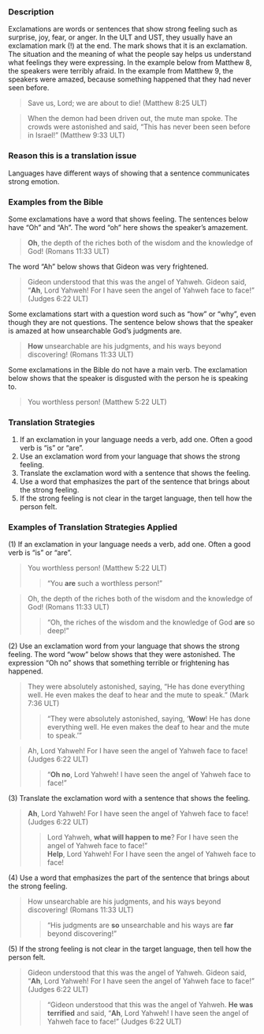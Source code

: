 
### Description

Exclamations are words or sentences that show strong feeling such as surprise, joy, fear, or anger. In the ULT and UST, they usually have an exclamation mark (!) at the end. The mark shows that it is an exclamation. The situation and the meaning of what the people say helps us understand what feelings they were expressing. In the example below from Matthew 8, the speakers were terribly afraid. In the example from Matthew 9, the speakers were amazed, because something happened that they had never seen before.

> Save us, Lord; we are about to die! (Matthew 8:25 ULT)


> When the demon had been driven out, the mute man spoke. The crowds were astonished and said, “This has never been seen before in Israel!”  (Matthew 9:33 ULT)

### Reason this is a translation issue

Languages have different ways of showing that a sentence communicates strong emotion.

### Examples from the Bible

Some exclamations have a word that shows feeling. The sentences below have “Oh” and “Ah”. The word “oh” here shows the speaker’s amazement.

> **Oh**, the depth of the riches both of the wisdom and the knowledge of God! (Romans 11:33 ULT)

The word “Ah” below shows that Gideon was very frightened.
> Gideon understood that this was the angel of Yahweh. Gideon said, “**Ah**, Lord Yahweh! For I have seen the angel of Yahweh face to face!” (Judges 6:22 ULT)

Some exclamations start with a question word such as “how” or “why”, even though they are not questions. The sentence below shows that the speaker is amazed at how unsearchable God’s judgments are.

> **How** unsearchable are his judgments, and his ways beyond discovering! (Romans 11:33 ULT)

Some exclamations in the Bible do not have a main verb. The exclamation below shows that the speaker is disgusted with the person he is speaking to.

> You worthless person! (Matthew 5:22 ULT)

### Translation Strategies

1. If an exclamation in your language needs a verb, add one. Often a good verb is “is” or “are”.
1. Use an exclamation word from your language that shows the strong feeling.
1. Translate the exclamation word with a sentence that shows the feeling.
1. Use a word that emphasizes the part of the sentence that brings about the strong feeling.
1. If the strong feeling is not clear in the target language, then tell how the person felt.

### Examples of Translation Strategies Applied

(1) If an exclamation in your language needs a verb, add one. Often a good verb is “is” or “are”.

> You worthless person! (Matthew 5:22 ULT)  
>> “You **are** such a worthless person!”
  
> Oh, the depth of the riches both of the wisdom and the knowledge of God! (Romans 11:33 ULT)  
>> “Oh, the riches of the wisdom and the knowledge of God **are** so deep!”

(2) Use an exclamation word from your language that shows the strong feeling. The word “wow” below shows that they were astonished. The expression “Oh no” shows that something terrible or frightening has happened.

> They were absolutely astonished, saying, “He has done everything well. He even makes the deaf to hear and the mute to speak.” (Mark 7:36 ULT)  
>> “They were absolutely astonished, saying, ‘**Wow**! He has done everything well. He even makes the deaf to hear and the mute to speak.’”
  
> Ah, Lord Yahweh! For I have seen the angel of Yahweh face to face! (Judges 6:22 ULT)  
>> “**Oh no**, Lord Yahweh! I have seen the angel of Yahweh face to face!”

(3) Translate the exclamation word with a sentence that shows the feeling.

> **Ah**, Lord Yahweh! For I have seen the angel of Yahweh face to face! (Judges 6:22 ULT)  
>> Lord Yahweh, **what will happen to me**? For I have seen the angel of Yahweh face to face!”  
>> **Help**, Lord Yahweh! For I have seen the angel of Yahweh face to face!

(4) Use a word that emphasizes the part of the sentence that brings about the strong feeling.

> How unsearchable are his judgments, and his ways beyond discovering! (Romans 11:33 ULT)  
>> “His judgments are **so** unsearchable and his ways are **far** beyond discovering!”

(5) If the strong feeling is not clear in the target language, then tell how the person felt.

> Gideon understood that this was the angel of Yahweh. Gideon said, “**Ah**, Lord Yahweh! For I have seen the angel of Yahweh face to face!” (Judges 6:22 ULT)  
>> “Gideon understood that this was the angel of Yahweh. **He was terrified** and said, “**Ah**, Lord Yahweh! I have seen the angel of Yahweh face to face!” (Judges 6:22 ULT)


